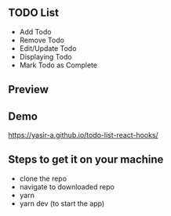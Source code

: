 ## TODO List

- Add Todo
- Remove Todo
- Edit/Update Todo
- Displaying Todo
- Mark Todo as Complete

## Preview

## Demo

https://yasir-a.github.io/todo-list-react-hooks/

## Steps to get it on your machine

- clone the repo
- navigate to downloaded repo
- yarn
- yarn dev (to start the app)
